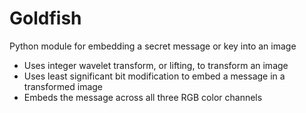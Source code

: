 # Goldfish

Python module for embedding a secret message or key into an image

* Uses integer wavelet transform, or lifting, to transform an image
* Uses least significant bit modification to embed a message in a transformed
image
* Embeds the message across all three RGB color channels
